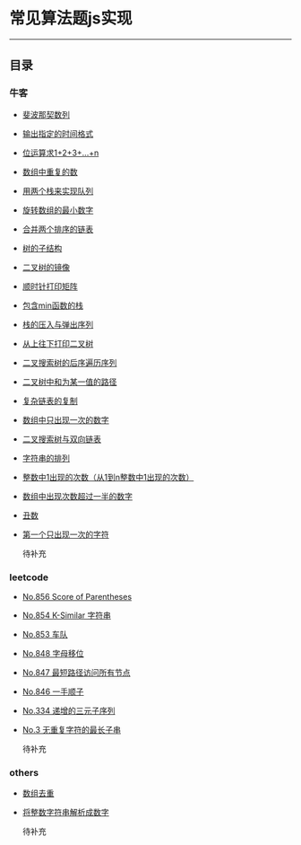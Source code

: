﻿# 常见算法题js实现
---
## 目录

### 牛客

* [斐波那契数列](./nowcoder/jz-offer/fibonacci.js "Fibonacci")

* [输出指定的时间格式](./nowcoder/jz-offer/format-date.js "Format Date")

* [位运算求1+2+3+...+n](./nowcoder/jz-offer/sum-solution.js "Sum Solution")

* [数组中重复的数](./nowcoder/jz-offer/repeated-number-in-array.js "repeated number in array")

* [用两个栈来实现队列](./nowcoder/jz-offer/stacks-and-queues.js "use two stacks to achieved queues's push and pop")

* [旋转数组的最小数字](./nowcoder/jz-offer/the-smallest-number-of-rotating-arrays.js "the smallest number of rotating arrays")

* [合并两个排序的链表](./nowcoder/jz-offer/merging-two-sorted-lists.js "Merging two sorted lists")

* [树的子结构](./nowcoder/jz-offer/the-substructure-of-a-tree.js "The substructure of a tree")

* [二叉树的镜像](./nowcoder/jz-offer/the-mirror-of-the-two-forked-tree.js "The mirror of the two forked tree")

* [顺时针打印矩阵](./nowcoder/jz-offer/clockwise-print-matrix.js "Clockwise print matrix")

* [包含min函数的栈](./nowcoder/jz-offer/a-stack-containing-the-min-function.js "A stack containing the min function")

* [栈的压入与弹出序列](./nowcoder/jz-offer/the-sequence-of-the-stack-push-and-pop.js "The sequence of the stack push and pop")

* [从上往下打印二叉树](./nowcoder/jz-offer/print-binary-tree-from-top-to-bottom.js "Print binary tree from top to bottom")

* [二叉搜索树的后序遍历序列](./nowcoder/jz-offer/verify-squence-of-BST.js "Verify squence of BST")

* [二叉树中和为某一值的路径](./nowcoder/jz-offer/find-path.js "Find path")

* [复杂链表的复制](./nowcoder/jz-offer/clone-complex-chain.js "Clone complex chain")

* [数组中只出现一次的数字](./nowcoder/jz-offer/find-nums-appear-once.js "Find nums appear once")

* [二叉搜索树与双向链表](./nowcoder/jz-offer/binary-search-tree-and-doubly-linked-list.js "Binary search tree and doubly linked list")

* [字符串的排列](./nowcoder/jz-offer/permutation.js "String permutation")

* [整数中1出现的次数（从1到n整数中1出现的次数）](./nowcoder/jz-offer/number-of1-between1-and-n-solution.js "Number of 1 between 1 and n solution")

* [数组中出现次数超过一半的数字](./nowcoder/jz-offer/more-than-half-num-solution.js "More than half num solution")

* [丑数](./nowcoder/jz-offer/get-ugly-number-solution.js "Get ugly number solution")

* [第一个只出现一次的字符](./nowcoder/jz-offer/first-not-repeating-char.js "First not repeating char")

  待补充

### leetcode

* [No.856 Score of Parentheses](./leetcode/score-of-parentheses-856.js "856. Score of Parentheses")

* [No.854 K-Similar 字符串](./leetcode/k-similar-strings-854.js "854. K Similar Strings")

* [No.853 车队](./leetcode/car-fleet-853.js "853. Car Fleet")

* [No.848 字母移位](./leetcode/shifting-letters-848.js "848. Shifting Letters")

* [No.847 最短路径访问所有节点](./leetcode/shortest-path-visiting-all-nodes-847.js "847. Shortest Path Visiting All Nodes")

* [No.846 一手顺子](./leetcode/hand-of-straights-846.js "846. Hand of Straights")

* [No.334 递增的三元子序列](./leetcode/top-interview-questions/array-and-strings/increasing-triplet-subsequence.js "334. Increasing Triplet Subsequence")

* [No.3 无重复字符的最长子串](./leetcode/top-interview-questions/array-and-strings/longest-substring-without-repeating-characters.js "3. Longest Substring Without Repeating Characters")

  待补充

### others

* [数组去重](./others/array-remove-repeat-item.js "Array Remove Repeat Item")

* [将整数字符串解析成数字](./others/parsing-string-into-integer.js "将整数字符串解析成数字")


  待补充